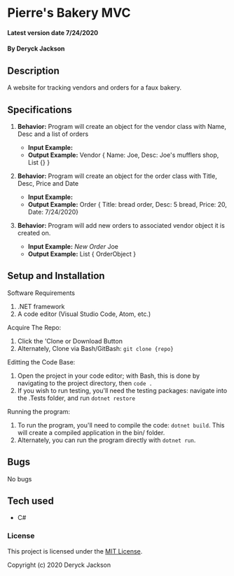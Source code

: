 # Pierre's Bakery MVC

#### Latest version date 7/24/2020

#### By Deryck Jackson

## Description

A website for tracking vendors and orders for a faux bakery.

## Specifications

1. **Behavior:** Program will create an object for the vendor class with Name, Desc and a list of orders
    * **Input Example:**
    * **Output Example:** Vendor { Name: Joe, Desc: Joe's mufflers shop, List<Order> {} }

2. **Behavior:** Program will create an object for the order class with Title, Desc, Price and Date
    * **Input Example:**
    * **Output Example:** Order { Title: bread order, Desc: 5 bread, Price: 20, Date: 7/24/2020}

3. **Behavior:** Program will add new orders to associated vendor object it is created on.
    * **Input Example:** *New Order* Joe
    * **Output Example:** List<Order> { OrderObject }


## Setup and Installation

Software Requirements
1. .NET framework
2. A code editor (Visual Studio Code, Atom, etc.)

Acquire The Repo:
1. Click the 'Clone or Download Button
2. Alternately, Clone via Bash/GitBash: `git clone {repo}`

Editting the Code Base:
1. Open the project in your code editor; with Bash, this is done by navigating to the project directory, then `code .`
2. If you wish to run testing, you'll need the testing packages: navigate into the .Tests folder, and run `dotnet restore`

Running the program:
1. To run the program, you'll need to compile the code: `dotnet build`. This will create a compiled application in the bin/ folder.
2. Alternately, you can run the program directly with `dotnet run`.

## Bugs

No bugs

## Tech used

* C#

### License

This project is licensed under the [MIT License](https://opensource.org/licenses/MIT).

Copyright (c) 2020 Deryck Jackson
